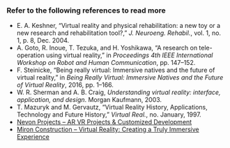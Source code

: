 ### Refer to the following references to read more

- E. A. Keshner, “Virtual reality and physical rehabilitation: a new toy or a new research and rehabilitation tool?,” *J. Neuroeng. Rehabil.*, vol. 1, no. 1, p. 8, Dec. 2004.  
- A. Goto, R. Inoue, T. Tezuka, and H. Yoshikawa, “A research on tele-operation using virtual reality,” in *Proceedings 4th IEEE International Workshop on Robot and Human Communication*, pp. 147–152.  
- F. Steinicke, “Being really virtual: Immersive natives and the future of virtual reality,” in *Being Really Virtual: Immersive Natives and the Future of Virtual Reality*, 2016, pp. 1–166.  
- W. R. Sherman and A. B. Craig, *Understanding virtual reality: interface, application, and design*. Morgan Kaufmann, 2003.  
- T. Mazuryk and M. Gervautz, “Virtual Reality History, Applications, Technology and Future History,” *Virtual Real.*, no. January, 1997.  
- [Nevon Projects – AR VR Projects & Customized Development](https://nevonprojects.com/ar-vr-projects-customized-development/)  
- [Miron Construction – Virtual Reality: Creating a Truly Immersive Experience](https://miron-construction.com/e-newsletter-articles/virtual-reality-creating-a-truly-immersive-experience/)  
